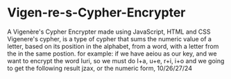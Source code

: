 # Vigen-re-s-Cypher-Encrypter
A Vigenère's Cypher Encrypter made using JavaScript, HTML and CSS
Vigenere's cypher, is a type of cypher that sums the numeric value of a letter, based on its position in the alphabet, from a word, with a letter from the in the same postion.
for example:
if we have aeiou as our key, and we want to encrypt the word Iuri, so we must do
I+a, u+e, r+i, i+o
and we going to get the following result jzax, or the numeric form, 10/26/27/24
